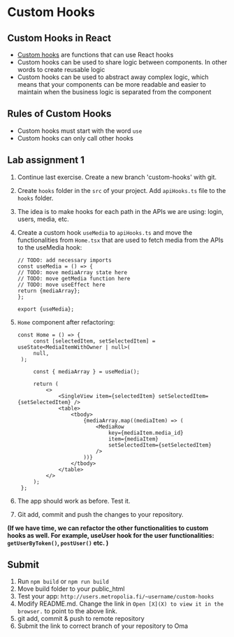 # Custom Hooks

## Custom Hooks in React

- [Custom hooks](https://react.dev/learn/reusing-logic-with-custom-hooks) are functions that can use React hooks
- Custom hooks can be used to share logic between components. In other words to create reusable logic
- Custom hooks can be used to abstract away complex logic, which means that your components can be more readable and
  easier to maintain when the business logic is separated from the component

## Rules of Custom Hooks

- Custom hooks must start with the word `use`
- Custom hooks can only call other hooks

## Lab assignment 1

1. Continue last exercise. Create a new branch 'custom-hooks' with git.
2. Create `hooks` folder in the `src` of your project. Add `apiHooks.ts` file to the `hooks` folder.
3. The idea is to make hooks for each path in the APIs we are using: login, users, media, etc.
4. Create a custom hook `useMedia` to `apiHooks.ts` and move the functionalities from `Home.tsx` that are used to fetch
   media from the APIs to the useMedia hook:

   ```tsx
   // TODO: add necessary imports
   const useMedia = () => {
   // TODO: move mediaArray state here
   // TODO: move getMedia function here
   // TODO: move useEffect here
   return {mediaArray};
   };
   
   export {useMedia};
   ```

5. `Home` component after refactoring:

   ```tsx
   const Home = () => {
        const [selectedItem, setSelectedItem] = useState<MediaItemWithOwner | null>(
        null,
    );
    
        const { mediaArray } = useMedia();
    
        return (
            <>
                <SingleView item={selectedItem} setSelectedItem={setSelectedItem} />
                <table>
                    <tbody>
                        {mediaArray.map((mediaItem) => (
                            <MediaRow
                                key={mediaItem.media_id}
                                item={mediaItem}
                                setSelectedItem={setSelectedItem}
                            />
                        ))}
                    </tbody>
                </table>
            </>
        );
    };
   ```

6. The app should work as before. Test it.
7. Git add, commit and push the changes to your repository.

**(If we have time, we can refactor the other functionalities to custom hooks as well. For example, useUser hook for the user functionalities: `getUserByToken()`, `postUser()` etc. )**

## Submit

1. Run `npm build` or `npm run build`
2. Move build folder to your public_html
3. Test your app: `http://users.metropolia.fi/~username/custom-hooks`
4. Modify README.md. Change the link in `Open [X](X) to view it in the browser.` to point to the above link.
5. git add, commit & push to remote repository
6. Submit the link to correct branch of your repository to Oma
